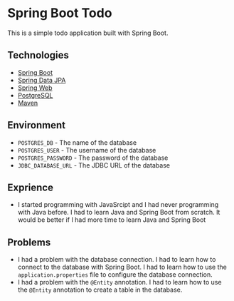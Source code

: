 # Spring Boot Todo

This is a simple todo application built with Spring Boot.

## Technologies

- [Spring Boot](https://spring.io/projects/spring-boot)
- [Spring Data JPA](https://spring.io/projects/spring-data-jpa)
- [Spring Web](https://spring.io/projects/spring-framework)
- [PostgreSQL](https://www.postgresql.org/)
- [Maven](https://maven.apache.org/)

## Environment

- `POSTGRES_DB` - The name of the database
- `POSTGRES_USER` - The username of the database
- `POSTGRES_PASSWORD` - The password of the database
- `JDBC_DATABASE_URL` - The JDBC URL of the database

## Exprience

- I started programming with JavaSrcipt and I had never programming with Java before. I had to learn Java and Spring Boot from scratch. It would be better if I had more time to learn Java and Spring Boot

## Problems

- I had a problem with the database connection. I had to learn how to connect to the database with Spring Boot. I had to learn how to use the `application.properties` file to configure the database connection.
- I had a problem with the `@Entity` annotation. I had to learn how to use the `@Entity` annotation to create a table in the database.
